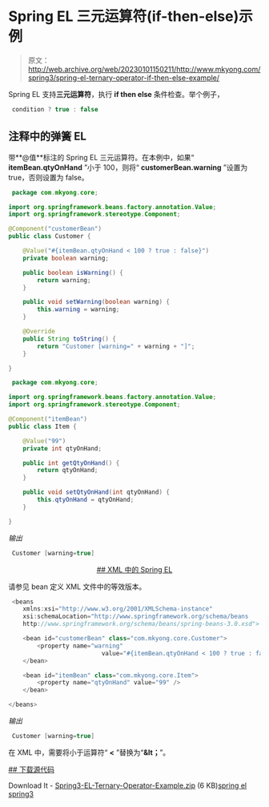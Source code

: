 # Spring EL 三元运算符(if-then-else)示例

> 原文：<http://web.archive.org/web/20230101150211/http://www.mkyong.com/spring3/spring-el-ternary-operator-if-then-else-example/>

Spring EL 支持**三元运算符**，执行 **if then else** 条件检查。举个例子，

```java
 condition ? true : false 
```

## 注释中的弹簧 EL

带**@值**标注的 Spring EL 三元运算符。在本例中，如果“ **itemBean.qtyOnHand** ”小于 100，则将“ **customerBean.warning** ”设置为 true，否则设置为 false。

```java
 package com.mkyong.core;

import org.springframework.beans.factory.annotation.Value;
import org.springframework.stereotype.Component;

@Component("customerBean")
public class Customer {

	@Value("#{itemBean.qtyOnHand < 100 ? true : false}")
	private boolean warning;

	public boolean isWarning() {
		return warning;
	}

	public void setWarning(boolean warning) {
		this.warning = warning;
	}

	@Override
	public String toString() {
		return "Customer [warning=" + warning + "]";
	}

} 
```

```java
 package com.mkyong.core;

import org.springframework.beans.factory.annotation.Value;
import org.springframework.stereotype.Component;

@Component("itemBean")
public class Item {

	@Value("99")
	private int qtyOnHand;

	public int getQtyOnHand() {
		return qtyOnHand;
	}

	public void setQtyOnHand(int qtyOnHand) {
		this.qtyOnHand = qtyOnHand;
	}

} 
```

*输出*

```java
 Customer [warning=true] 
```

 <ins class="adsbygoogle" style="display:block; text-align:center;" data-ad-format="fluid" data-ad-layout="in-article" data-ad-client="ca-pub-2836379775501347" data-ad-slot="6894224149">## XML 中的 Spring EL

请参见 bean 定义 XML 文件中的等效版本。

```java
 <beans 
	xmlns:xsi="http://www.w3.org/2001/XMLSchema-instance"
	xsi:schemaLocation="http://www.springframework.org/schema/beans
	http://www.springframework.org/schema/beans/spring-beans-3.0.xsd">

	<bean id="customerBean" class="com.mkyong.core.Customer">
		<property name="warning" 
                          value="#{itemBean.qtyOnHand < 100 ? true : false}" />
	</bean>

	<bean id="itemBean" class="com.mkyong.core.Item">
		<property name="qtyOnHand" value="99" />
	</bean>

</beans> 
```

*输出*

```java
 Customer [warning=true] 
```

在 XML 中，需要将小于运算符“ **<** ”替换为“**&lt；**”。

 <ins class="adsbygoogle" style="display:block" data-ad-client="ca-pub-2836379775501347" data-ad-slot="8821506761" data-ad-format="auto" data-ad-region="mkyongregion">## 下载源代码

Download It - [Spring3-EL-Ternary-Operator-Example.zip](http://web.archive.org/web/20190304000811/http://www.mkyong.com/wp-content/uploads/2011/06/Spring3-EL-Ternary-Operator-Example.zip) (6 KB)[spring el](http://web.archive.org/web/20190304000811/http://www.mkyong.com/tag/spring-el/) [spring3](http://web.archive.org/web/20190304000811/http://www.mkyong.com/tag/spring3/)







